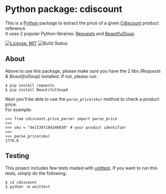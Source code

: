 # Python package: cdiscount

This is a [Python](https://www.python.org/) package to extract the price of a given [Cdiscount](https://www.cdiscount.com/) product reference.<br />
It uses 2 popular Python libraries: [Requests](https://requests.readthedocs.io/en/master/) and [BeautifulSoup](https://www.crummy.com/software/BeautifulSoup/bs4/doc/#installing-beautiful-soup).

[![License: MIT](https://img.shields.io/badge/License-MIT-yellow.svg)](https://opensource.org/licenses/MIT)
![Build Status](https://img.shields.io/pypi/wheel/requests.svg)


## About

Above to use this package, please make sure you have the 2 libs *(Requests & BeautifulSoup)* installed. If not, please run:

```
$ pip install requests
$ pip install BeautifulSoup4
```

Next you'll be able to use the `parse_price(sku)` method to check a product price.<br />
For example:

```
>>> from cdiscount.price_parser import parse_price
>>> 
>>> sku = "del5397184246030" # your product identifier
>>> 
>>> parse_price(sku)
1776.6
```

## Testing

This project includes few tests maded with [unittest](https://docs.python.org/fr/3/library/unittest.html). If you want to run this tests, simply do the following:

```
$ cd cdiscount
$ python -m unittest
```
